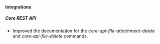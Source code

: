 
#### Integrations

##### Core REST API

- Improved the documentation for the *core-api-file-attachment-delete* and *core-api-file-delete* commands.
